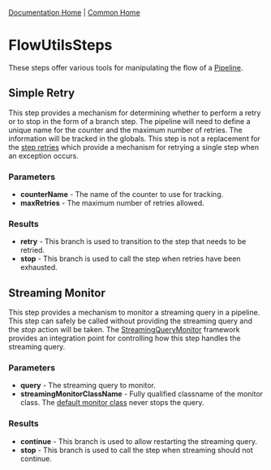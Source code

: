 [Documentation Home](../../docs/readme.md) | [Common Home](../readme.md)

# FlowUtilsSteps
These steps offer various tools for manipulating the flow of a [Pipeline](../../docs/pipelines.md).

## Simple Retry
This step provides a mechanism for determining whether to perform a retry or to stop in the form of a branch step. The
pipeline will need to define a unique name for the counter and the maximum number of retries. The information will be
tracked in the globals. This step is not a replacement for the [step retries](../../docs/pipeline-steps.md#retrylimit)
which provide a mechanism for retrying a single step when an exception occurs.

### Parameters
* **counterName** - The name of the counter to use for tracking.
* **maxRetries** - The maximum number of retries allowed.
### Results
* **retry** - This branch is used to transition to the step that needs to be retried.
* **stop** - This branch is used to call the step when retries have been exhausted.

## Streaming Monitor
This step provides a mechanism to monitor a streaming query in a pipeline. This step can safely be called without 
providing the streaming query and the _stop_ action will be taken. The [StreamingQueryMonitor](streamingquerymonitor.md) framework provides an
integration point for controlling how this step handles the streaming query.

### Parameters
* **query** - The streaming query to monitor.
* **streamingMonitorClassName** - Fully qualified classname of the monitor class. The [default monitor class](streamingquerymonitor.md#basestreamingquerymonitor) never stops the query.
### Results
* **continue** - This branch is used to allow restarting the streaming query.
* **stop** - This branch is used to call the step when streaming should not continue.
